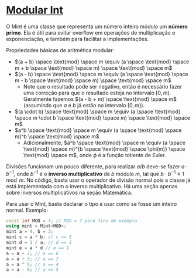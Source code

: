 # [Modular Int](mint.cpp)

O Mint é uma classe que representa um número inteiro módulo um **número primo**. Ela é útil para evitar overflow em operações de multiplicação e exponenciação, e também para facilitar a implementações.

Propriedades básicas de aritmética modular:
- $(a + b) \space \text{mod} \space m \equiv (a \space \text{mod} \space m + b \space \text{mod} \space m) \space \text{mod} \space m$
- $(a - b) \space \text{mod} \space m \equiv (a \space \text{mod} \space m - b \space \text{mod} \space m) \space \text{mod} \space m$
    - Note que o resultado pode ser negativo, então é necessário fazer uma correção para que o resultado esteja no intervalo $[0, m)$. Geralmente fazemos $(a - b + m) \space \text{mod} \space m$ (assumindo que $a$ e $b$ já estão no intervalo $[0, m)$).
- $(a \cdot b) \space \text{mod} \space m \equiv (a \space \text{mod} \space m \cdot b \space \text{mod} \space m) \space \text{mod} \space m$
- $a^b \space \text{mod} \space m \equiv (a \space \text{mod} \space m)^b \space \text{mod} \space m$
    - Adicionalmente, $a^b \space \text{mod} \space m \equiv (a \space \text{mod} \space m)^{b \space \text{mod} \space \phi(m)} \space \text{mod} \space m$, onde $\phi$ é a função totiente de Euler.

Divisões funcionam um pouco diferente, para realizar $a/b$ deve-se fazer $a \cdot b^{-1}$, onde $b^{-1}$ é o **inverso multiplicativo** de $b$ módulo $m$, tal que $b \cdot b^{-1} \equiv 1 \mod m$. No código, basta usar o operador de divisão normal pois a classe já está implementada com o inverso multiplicativo. Há uma seção apenas sobre inversos multiplicativos na seção Matemática.

Para usar o Mint, basta declarar o tipo e usar como se fosse um inteiro normal. Exemplo:

```cpp
const int MOD = 7; // MOD = 7 para fins de exemplo
using mint = Mint<MOD>;
mint a = 4, b = 3;
mint c = a * b; // c == 5
mint d = 1 / a; // d == 2
mint e = a * d // e == 1
a = a + 2; // a == 6
a = a + 3; // a == 2
a = a ^ 5; // a == 4
a = a - 6; // a == 5
```
